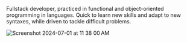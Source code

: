 Fullstack developer, practiced in functional and object-oriented programming in languages. Quick to learn new skills and adapt to new syntaxes, while driven to tackle difficult problems. 

![Screenshot 2024-07-01 at 11 38 00 AM](https://github.com/Yma-Van2020/Yma-Van2020/assets/74885386/109d4e21-26d2-453f-880c-7b0fda3ca9fc)
